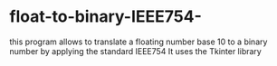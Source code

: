# float-to-binary-IEEE754-
this program allows to translate a floating number base 10 to a binary number by applying the standard IEEE754
It uses the Tkinter library
